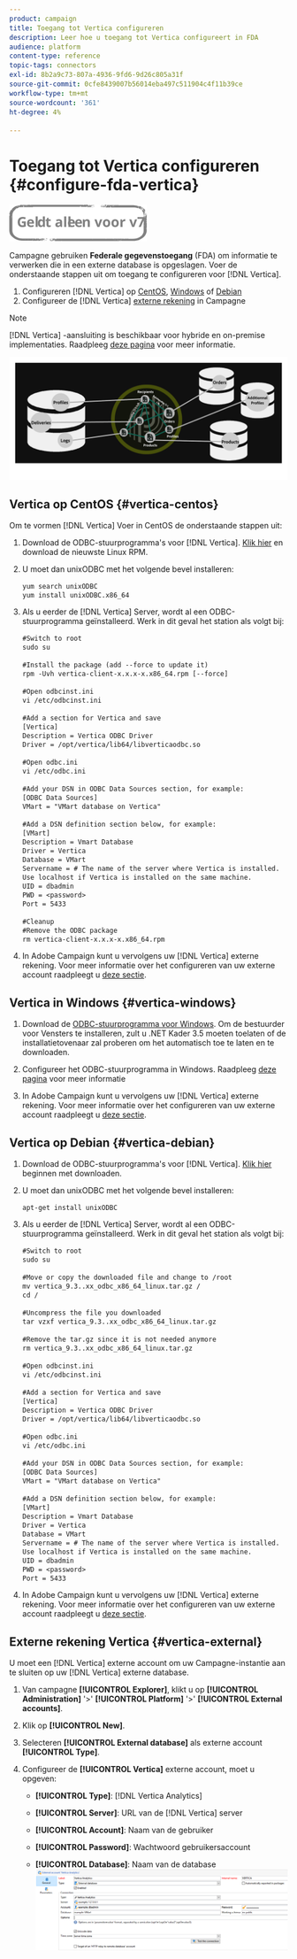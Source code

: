 ```yaml
---
product: campaign
title: Toegang tot Vertica configureren
description: Leer hoe u toegang tot Vertica configureert in FDA
audience: platform
content-type: reference
topic-tags: connectors
exl-id: 8b2a9c73-807a-4936-9fd6-9d26c805a31f
source-git-commit: 0cfe8439007b56014eba497c511904c4f11b39ce
workflow-type: tm+mt
source-wordcount: '361'
ht-degree: 4%

---
```


# Toegang tot Vertica configureren {#configure-fda-vertica}

![](../../assets/v7-only.svg)

Campagne gebruiken **Federale gegevenstoegang** (FDA) om informatie te verwerken die in een externe database is opgeslagen. Voer de onderstaande stappen uit om toegang te configureren voor [!DNL Vertica].

1. Configureren [!DNL Vertica] op [CentOS](#vertica-centos), [Windows](#vertica-windows) of [Debian](#vertica-debian)
1. Configureer de [!DNL Vertica] [externe rekening](#vertica-external) in Campagne


>[!NOTE]
>
>[!DNL Vertica] -aansluiting is beschikbaar voor hybride en on-premise implementaties. Raadpleeg [deze pagina](../../installation/using/capability-matrix.md) voor meer informatie.

![](assets/snowflake_3.png)

## Vertica op CentOS {#vertica-centos}

Om te vormen [!DNL Vertica] Voer in CentOS de onderstaande stappen uit:

1. Download de ODBC-stuurprogramma&#39;s voor [!DNL Vertica]. [Klik hier](https://www.vertica.com/download/vertica/client-drivers/) en download de nieuwste Linux RPM.

1. U moet dan unixODBC met het volgende bevel installeren:

   ```
   yum search unixODBC
   yum install unixODBC.x86_64
   ```

1. Als u eerder de [!DNL Vertica] Server, wordt al een ODBC-stuurprogramma geïnstalleerd. Werk in dit geval het station als volgt bij:

   ```
   #Switch to root
   sudo su
   
   #Install the package (add --force to update it)
   rpm -Uvh vertica-client-x.x.x-x.x86_64.rpm [--force]
   
   #Open odbcinst.ini
   vi /etc/odbcinst.ini
   
   #Add a section for Vertica and save
   [Vertica]
   Description = Vertica ODBC Driver
   Driver = /opt/vertica/lib64/libverticaodbc.so
   
   #Open odbc.ini
   vi /etc/odbc.ini
   
   #Add your DSN in ODBC Data Sources section, for example:
   [ODBC Data Sources]
   VMart = "VMart database on Vertica"
   
   #Add a DSN definition section below, for example:
   [VMart]
   Description = Vmart Database
   Driver = Vertica
   Database = VMart
   Servername = # The name of the server where Vertica is installed. Use localhost if Vertica is installed on the same machine.
   UID = dbadmin
   PWD = <password>
   Port = 5433
   
   #Cleanup
   #Remove the ODBC package
   rm vertica-client-x.x.x-x.x86_64.rpm
   ```

1. In Adobe Campaign kunt u vervolgens uw [!DNL Vertica] externe rekening. Voor meer informatie over het configureren van uw externe account raadpleegt u [deze sectie](#vertica-external).

## Vertica in Windows {#vertica-windows}

1. Download de [ODBC-stuurprogramma voor Windows](https://www.vertica.com/download/vertica/client-drivers/). Om de bestuurder voor Vensters te installeren, zult u .NET Kader 3.5 moeten toelaten of de installatietovenaar zal proberen om het automatisch toe te laten en te downloaden.

1. Configureer het ODBC-stuurprogramma in Windows. Raadpleeg [deze pagina](https://www.vertica.com/docs/9.2.x/HTML/Content/Authoring/ConnectingToVertica/ClientODBC/SettingUpADSN.htm) voor meer informatie

1. In Adobe Campaign kunt u vervolgens uw [!DNL Vertica] externe rekening. Voor meer informatie over het configureren van uw externe account raadpleegt u [deze sectie](#vertical-external).

## Vertica op Debian {#vertica-debian}

1. Download de ODBC-stuurprogramma&#39;s voor [!DNL Vertica]. [Klik hier](https://sfc-repo.snowflakecomputing.com/odbc/linux/latest/index.html) beginnen met downloaden.

1. U moet dan unixODBC met het volgende bevel installeren:

   ```
   apt-get install unixODBC
   ```

1. Als u eerder de [!DNL Vertica] Server, wordt al een ODBC-stuurprogramma geïnstalleerd. Werk in dit geval het station als volgt bij:

   ```
   #Switch to root
   sudo su
   
   #Move or copy the downloaded file and change to /root
   mv vertica_9.3..xx_odbc_x86_64_linux.tar.gz /
   cd /
   
   #Uncompress the file you downloaded
   tar vzxf vertica_9.3..xx_odbc_x86_64_linux.tar.gz
   
   #Remove the tar.gz since it is not needed anymore
   rm vertica_9.3..xx_odbc_x86_64_linux.tar.gz
   
   #Open odbcinst.ini
   vi /etc/odbcinst.ini
   
   #Add a section for Vertica and save
   [Vertica]
   Description = Vertica ODBC Driver
   Driver = /opt/vertica/lib64/libverticaodbc.so
   
   #Open odbc.ini
   vi /etc/odbc.ini
   
   #Add your DSN in ODBC Data Sources section, for example:
   [ODBC Data Sources]
   VMart = "VMart database on Vertica"
   
   #Add a DSN definition section below, for example:
   [VMart]
   Description = Vmart Database
   Driver = Vertica
   Database = VMart
   Servername = # The name of the server where Vertica is installed. Use localhost if Vertica is installed on the same machine.
   UID = dbadmin
   PWD = <password>
   Port = 5433
   ```

1. In Adobe Campaign kunt u vervolgens uw [!DNL Vertica] externe rekening. Voor meer informatie over het configureren van uw externe account raadpleegt u [deze sectie](#vertica-external).

## Externe rekening Vertica {#vertica-external}

U moet een [!DNL Vertica] externe account om uw Campagne-instantie aan te sluiten op uw [!DNL Vertica] externe database.

1. Van campagne **[!UICONTROL Explorer]**, klikt u op **[!UICONTROL Administration]** &#39;>&#39; **[!UICONTROL Platform]** &#39;>&#39; **[!UICONTROL External accounts]**.

1. Klik op **[!UICONTROL New]**.

1. Selecteren **[!UICONTROL External database]** als externe account **[!UICONTROL Type]**.

1. Configureer de **[!UICONTROL Vertica]** externe account, moet u opgeven:

   * **[!UICONTROL Type]**: [!DNL Vertica Analytics]

   * **[!UICONTROL Server]**: URL van de [!DNL Vertica] server

   * **[!UICONTROL Account]**: Naam van de gebruiker

   * **[!UICONTROL Password]**: Wachtwoord gebruikersaccount

   * **[!UICONTROL Database]**: Naam van de database
   ![](assets/vertica.png)
